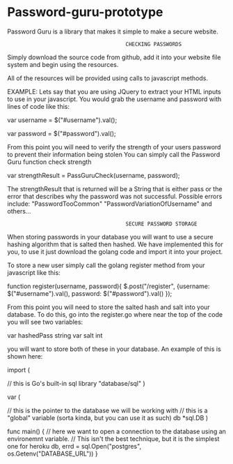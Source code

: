 # Password-guru-prototype
Password Guru is a library that makes it simple to make a secure website. 

                                          CHECKING PASSWORDS
Simply download the source code from github, add it into your website file system and begin using the resources.

All of the resources will be provided using calls to javascript methods.

EXAMPLE:
Lets say that you are using JQuery to extract your HTML inputs to use in your javascript.
You would grab the username and password with lines of code like this:

  var username = $("#username").val();
  
  var password = $("#password").val();
 
From this point you will need to verify the strength of your users password to prevent their information being stolen
You can simply call the Password Guru function check strength

  var strengthResult = PassGuruCheck(username, password);
  
The strengthResult that is returned will be a String that is either pass or the error that describes why the password was not successful. Possible errors include:
"PasswordTooCommon"
"PasswordVariationOfUsername"
and others...


                                          SECURE PASSWORD STORAGE
When storing passwords in your database you will want to use a secure hashing algorithm that is salted then hashed.
We have implemented this for you, to use it just download the golang code and import it into your project.

To store a new user simply call the golang register method from your javascript like this:

function register(username, password){
    $.post("/register", {username: $("#username").val(), password: $("#password").val()
    });


From this point you will need to store the salted hash and salt into your database.
To do this, go into the register.go where near the top of the code you will see two variables:


var hashedPass string
var salt int

you will want to store both of these in your database. An example of this is shown here:

import (

   // this is Go's built-in sql library
   "database/sql"
)

var (

   // this is the pointer to the database we will be working with
   // this is a "global" variable (sorta kinda, but you can use it as such)
   db *sql.DB
)

func main() {
    // here we want to open a connection to the database using an environemnt variable.
    // This isn't the best technique, but it is the simplest one for heroku
    db, errd = sql.Open("postgres", os.Getenv("DATABASE_URL"))
}
